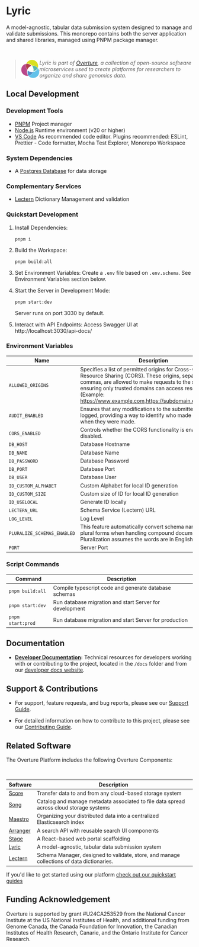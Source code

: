 # Lyric

A model-agnostic, tabular data submission system designed to manage and validate submissions. This monorepo contains both the server application and shared libraries, managed using PNPM package manager.

</br>

> <div>
> <img align="left" src="ov-logo.png" height="50"/>
> </div>
>
> _Lyric is part of [Overture](https://www.overture.bio/), a collection of open-source software microservices used to create platforms for researchers to organize and share genomics data._

## Local Development

### Development Tools

- [PNPM](https://pnpm.io/) Project manager
- [Node.js](https://nodejs.org/en) Runtime environment (v20 or higher)
- [VS Code](https://code.visualstudio.com/) As recommended code editor. Plugins recommended: ESLint, Prettier - Code formatter, Mocha Test Explorer, Monorepo Workspace

### System Dependencies

- A [Postgres Database](https://www.postgresql.org/) for data storage

### Complementary Services

- [Lectern](https://github.com/overture-stack/lectern) Dictionary Management and validation

### Quickstart Development

1. Install Dependencies:

   ```
   pnpm i
   ```

2. Build the Workspace:

   ```
   pnpm build:all
   ```

3. Set Environment Variables:
   Create a `.env` file based on `.env.schema`. See Environment Variables section below.

4. Start the Server in Development Mode:

   ```
   pnpm start:dev
   ```

   Server runs on port 3030 by default.

5. Interact with API Endpoints:
   Access Swagger UI at http://localhost:3030/api-docs/

### Environment Variables

| Name                        | Description                                                                                                                                                                                                                                                                          | Default                                |
| --------------------------- | ------------------------------------------------------------------------------------------------------------------------------------------------------------------------------------------------------------------------------------------------------------------------------------ | -------------------------------------- |
| `ALLOWED_ORIGINS`           | Specifies a list of permitted origins for Cross-Origin Resource Sharing (CORS). These origins, separated by commas, are allowed to make requests to the server, ensuring only trusted domains can access resources. (Example: https://www.example.com,https://subdomain.example.com) |                                        |
| `AUDIT_ENABLED`             | Ensures that any modifications to the submitted data are logged, providing a way to identify who made changes and when they were made.                                                                                                                                               | true                                   |
| `CORS_ENABLED`              | Controls whether the CORS functionality is enabled or disabled.                                                                                                                                                                                                                      | false                                  |
| `DB_HOST`                   | Database Hostname                                                                                                                                                                                                                                                                    |                                        |
| `DB_NAME`                   | Database Name                                                                                                                                                                                                                                                                        |                                        |
| `DB_PASSWORD`               | Database Password                                                                                                                                                                                                                                                                    |                                        |
| `DB_PORT`                   | Database Port                                                                                                                                                                                                                                                                        |                                        |
| `DB_USER`                   | Database User                                                                                                                                                                                                                                                                        |                                        |
| `ID_CUSTOM_ALPHABET`        | Custom Alphabet for local ID generation                                                                                                                                                                                                                                              | '0123456789ABCDEFGHIJKLMNOPQRSTUVWXYZ' |
| `ID_CUSTOM_SIZE`            | Custom size of ID for local ID generation                                                                                                                                                                                                                                            | 21                                     |
| `ID_USELOCAL`               | Generate ID locally                                                                                                                                                                                                                                                                  | true                                   |
| `LECTERN_URL`               | Schema Service (Lectern) URL                                                                                                                                                                                                                                                         |                                        |
| `LOG_LEVEL`                 | Log Level                                                                                                                                                                                                                                                                            | 'info'                                 |
| `PLURALIZE_SCHEMAS_ENABLED` | This feature automatically convert schema names to their plural forms when handling compound documents. Pluralization assumes the words are in English                                                                                                                               | true                                   |
| `PORT`                      | Server Port                                                                                                                                                                                                                                                                          | 3030                                   |

### Script Commands

| Command           | Description                                             |
| ----------------- | ------------------------------------------------------- |
| `pnpm build:all`  | Compile typescript code and generate database schemas   |
| `pnpm start:dev`  | Run database migration and start Server for development |
| `pnpm start:prod` | Run database migration and start Server for production  |

## Documentation

- **[Developer Documentation](https://docs.overture.bio/docs/under-development/lyric/):** Technical resources for developers working with or contributing to the project, located in the `/docs` folder and from our [developer docs website](https://docs.overture.bio/docs/under-development/lyric/).

## Support & Contributions

- For support, feature requests, and bug reports, please see our [Support Guide](https://docs.overture.bio/community/support).

- For detailed information on how to contribute to this project, please see our [Contributing Guide](https://docs.overture.bio/docs/contribution).

## Related Software

The Overture Platform includes the following Overture Components:

</br>

| Software                                                | Description                                                                               |
| ------------------------------------------------------- | ----------------------------------------------------------------------------------------- |
| [Score](https://github.com/overture-stack/score/)       | Transfer data to and from any cloud-based storage system                                  |
| [Song](https://github.com/overture-stack/song/)         | Catalog and manage metadata associated to file data spread across cloud storage systems   |
| [Maestro](https://github.com/overture-stack/maestro/)   | Organizing your distributed data into a centralized Elasticsearch index                   |
| [Arranger](https://github.com/overture-stack/arranger/) | A search API with reusable search UI components                                           |
| [Stage](https://github.com/overture-stack/stage)        | A React-based web portal scaffolding                                                      |
| [Lyric](https://github.com/overture-stack/lyric)        | A model-agnostic, tabular data submission system                                          |
| [Lectern](https://github.com/overture-stack/lectern)    | Schema Manager, designed to validate, store, and manage collections of data dictionaries. |

If you'd like to get started using our platform [check out our quickstart guides](https://docs.overture.bio/guides/getting-started)

## Funding Acknowledgement

Overture is supported by grant #U24CA253529 from the National Cancer Institute at the US National Institutes of Health, and additional funding from Genome Canada, the Canada Foundation for Innovation, the Canadian Institutes of Health Research, Canarie, and the Ontario Institute for Cancer Research.
